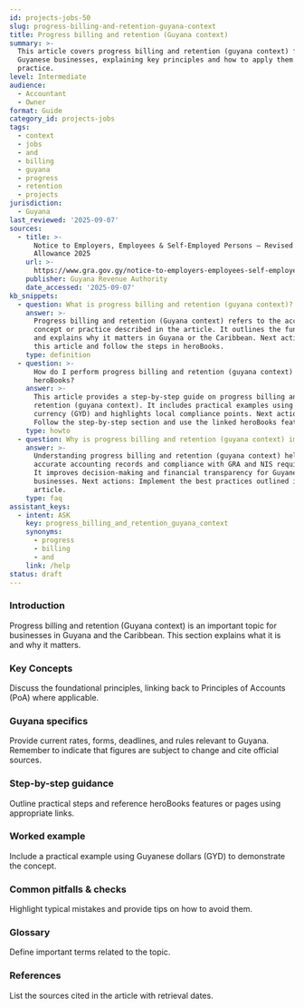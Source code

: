 ```yaml
---
id: projects-jobs-50
slug: progress-billing-and-retention-guyana-context
title: Progress billing and retention (Guyana context)
summary: >-
  This article covers progress billing and retention (guyana context) for
  Guyanese businesses, explaining key principles and how to apply them in
  practice.
level: Intermediate
audience:
  - Accountant
  - Owner
format: Guide
category_id: projects-jobs
tags:
  - context
  - jobs
  - and
  - billing
  - guyana
  - progress
  - retention
  - projects
jurisdiction:
  - Guyana
last_reviewed: '2025-09-07'
sources:
  - title: >-
      Notice to Employers, Employees & Self-Employed Persons – Revised Personal
      Allowance 2025
    url: >-
      https://www.gra.gov.gy/notice-to-employers-employees-self-employed-persons-revised-personal-allowance-and-deductions-for-income-tax-2025-copy/
    publisher: Guyana Revenue Authority
    date_accessed: '2025-09-07'
kb_snippets:
  - question: What is progress billing and retention (guyana context)?
    answer: >-
      Progress billing and retention (Guyana context) refers to the accounting
      concept or practice described in the article. It outlines the fundamentals
      and explains why it matters in Guyana or the Caribbean. Next actions: Read
      this article and follow the steps in heroBooks.
    type: definition
  - question: >-
      How do I perform progress billing and retention (guyana context) in
      heroBooks?
    answer: >-
      This article provides a step-by-step guide on progress billing and
      retention (guyana context). It includes practical examples using Guyanese
      currency (GYD) and highlights local compliance points. Next actions:
      Follow the step-by-step section and use the linked heroBooks feature.
    type: howto
  - question: Why is progress billing and retention (guyana context) important?
    answer: >-
      Understanding progress billing and retention (guyana context) helps ensure
      accurate accounting records and compliance with GRA and NIS requirements.
      It improves decision-making and financial transparency for Guyanese
      businesses. Next actions: Implement the best practices outlined in the
      article.
    type: faq
assistant_keys:
  - intent: ASK
    key: progress_billing_and_retention_guyana_context
    synonyms:
      - progress
      - billing
      - and
    link: /help
status: draft
---
```


### Introduction
Progress billing and retention (Guyana context) is an important topic for businesses in Guyana and the Caribbean. This section explains what it is and why it matters.

### Key Concepts
Discuss the foundational principles, linking back to Principles of Accounts (PoA) where applicable.

### Guyana specifics
Provide current rates, forms, deadlines, and rules relevant to Guyana. Remember to indicate that figures are subject to change and cite official sources.

### Step-by-step guidance
Outline practical steps and reference heroBooks features or pages using appropriate links.

### Worked example
Include a practical example using Guyanese dollars (GYD) to demonstrate the concept.

### Common pitfalls & checks
Highlight typical mistakes and provide tips on how to avoid them.

### Glossary
Define important terms related to the topic.

### References
List the sources cited in the article with retrieval dates.
